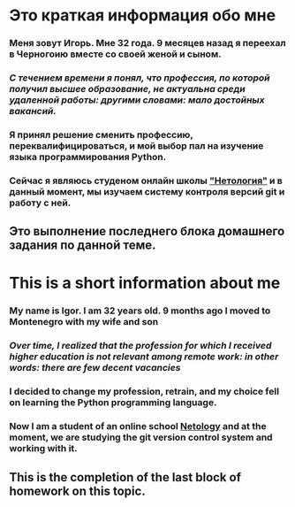 # Это краткая информация обо мне

### **Меня зовут Игорь. Мне 32 года. 9 месяцев назад я переехал в Черногоию вместе со своей женой и сыном.**

### _С течением времени я понял, что профессия, по которой получил высшее образование, не актуальна среди удаленной работы: другими словами: мало достойных вакансий._

### Я принял решение сменить профессию, переквалифицироваться, и мой выбор пал на изучение языка программирования Python.

### Сейчас я являюсь студеном онлайн школы ["Нетология"](netology.ru) и в данный момент, мы изучаем систему контроля версий git и работу с ней.



## Это выполнение последнего блока домашнего задания по данной теме.


# This is a short information about me

### **My name is Igor. I am 32 years old. 9 months ago I moved to Montenegro with my wife and son**

### _Over time, I realized that the profession for which I received higher education is not relevant among remote work: in other words: there are few decent vacancies_

### I decided to change my profession, retrain, and my choice fell on learning the Python programming language.

### Now I am a student of an online school [Netology](netology.ru) and at the moment, we are studying the git version control system and working with it.

## This is the completion of the last block of homework on this topic.
